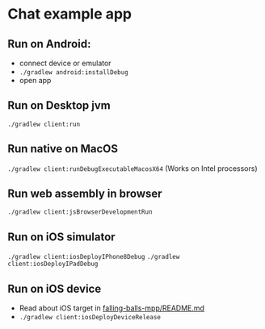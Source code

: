 # Chat example app

## Run on Android:
- connect device or emulator
- `./gradlew android:installDebug`
- open app

## Run on Desktop jvm
  `./gradlew client:run`

## Run native on MacOS
  `./gradlew client:runDebugExecutableMacosX64` (Works on Intel processors)

## Run web assembly in browser
  `./gradlew client:jsBrowserDevelopmentRun`

## Run on iOS simulator
  `./gradlew client:iosDeployIPhone8Debug`
  `./gradlew client:iosDeployIPadDebug`

## Run on iOS device
- Read about iOS target in [falling-balls-mpp/README.md](../falling-balls-mpp/README.md)
- `./gradlew client:iosDeployDeviceRelease`
